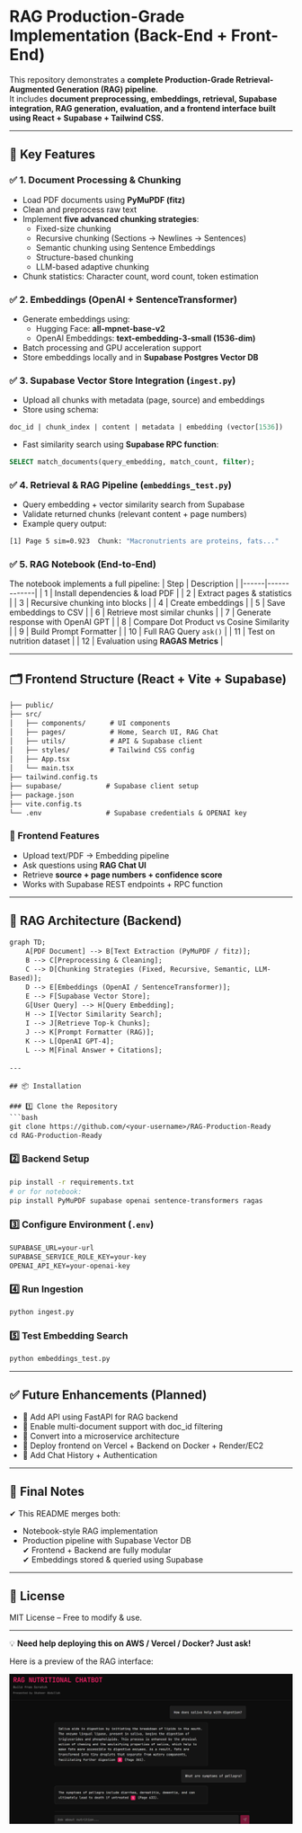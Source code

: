 # RAG Production-Grade Implementation (Back-End + Front-End)

This repository demonstrates a **complete Production-Grade Retrieval-Augmented Generation (RAG) pipeline**.  
It includes **document preprocessing, embeddings, retrieval, Supabase integration, RAG generation, evaluation, and a frontend interface built using React + Supabase + Tailwind CSS.**

---

## 🚀 Key Features

### ✅ 1. Document Processing & Chunking
- Load PDF documents using **PyMuPDF (fitz)**
- Clean and preprocess raw text
- Implement **five advanced chunking strategies**:
  - Fixed-size chunking  
  - Recursive chunking (Sections → Newlines → Sentences)  
  - Semantic chunking using Sentence Embeddings  
  - Structure-based chunking  
  - LLM-based adaptive chunking  
- Chunk statistics: Character count, word count, token estimation

### ✅ 2. Embeddings (OpenAI + SentenceTransformer)
- Generate embeddings using:
  - Hugging Face: **all-mpnet-base-v2**
  - OpenAI Embeddings: **text-embedding-3-small (1536-dim)**
- Batch processing and GPU acceleration support
- Store embeddings locally and in **Supabase Postgres Vector DB**

### ✅ 3. Supabase Vector Store Integration (`ingest.py`)
- Upload all chunks with metadata (page, source) and embeddings
- Store using schema:
```sql
doc_id | chunk_index | content | metadata | embedding (vector[1536])
```
- Fast similarity search using **Supabase RPC function**:
```sql
SELECT match_documents(query_embedding, match_count, filter);
```

### ✅ 4. Retrieval & RAG Pipeline (`embeddings_test.py`)
- Query embedding + vector similarity search from Supabase
- Validate returned chunks (relevant content + page numbers)
- Example query output:
```bash
[1] Page 5 sim=0.923  Chunk: "Macronutrients are proteins, fats..."
```

### ✅ 5. RAG Notebook (End-to-End)
The notebook implements a full pipeline:
| Step | Description |
|------|-------------|
| 1    | Install dependencies & load PDF |
| 2    | Extract pages & statistics |
| 3    | Recursive chunking into blocks |
| 4    | Create embeddings |
| 5    | Save embeddings to CSV |
| 6    | Retrieve most similar chunks |
| 7    | Generate response with OpenAI GPT |
| 8    | Compare Dot Product vs Cosine Similarity |
| 9    | Build Prompt Formatter |
| 10   | Full RAG Query `ask()` |
| 11   | Test on nutrition dataset |
| 12   | Evaluation using **RAGAS Metrics** |

---

## 🗂 Frontend Structure (React + Vite + Supabase)

```
├── public/
├── src/
│   ├── components/      # UI components
│   ├── pages/           # Home, Search UI, RAG Chat
│   ├── utils/           # API & Supabase client
│   ├── styles/          # Tailwind CSS config
│   ├── App.tsx
│   └── main.tsx
├── tailwind.config.ts
├── supabase/           # Supabase client setup
├── package.json
├── vite.config.ts
└── .env                # Supabase credentials & OPENAI key
```

### 🎯 Frontend Features
- Upload text/PDF → Embedding pipeline
- Ask questions using **RAG Chat UI**
- Retrieve **source + page numbers + confidence score**
- Works with Supabase REST endpoints + RPC function

---

## 🧠 RAG Architecture (Backend)

```mermaid
graph TD;
    A[PDF Document] --> B[Text Extraction (PyMuPDF / fitz)];
    B --> C[Preprocessing & Cleaning];
    C --> D[Chunking Strategies (Fixed, Recursive, Semantic, LLM-Based)];
    D --> E[Embeddings (OpenAI / SentenceTransformer)];
    E --> F[Supabase Vector Store];
    G[User Query] --> H[Query Embedding];
    H --> I[Vector Similarity Search];
    I --> J[Retrieve Top-k Chunks];
    J --> K[Prompt Formatter (RAG)];
    K --> L[OpenAI GPT-4];
    L --> M[Final Answer + Citations];

---

## 📦 Installation

### 1️⃣ Clone the Repository
```bash
git clone https://github.com/<your-username>/RAG-Production-Ready
cd RAG-Production-Ready
```

### 2️⃣ Backend Setup
```bash
pip install -r requirements.txt
# or for notebook:
pip install PyMuPDF supabase openai sentence-transformers ragas
```

### 3️⃣ Configure Environment (`.env`)
```
SUPABASE_URL=your-url
SUPABASE_SERVICE_ROLE_KEY=your-key
OPENAI_API_KEY=your-openai-key
```

### 4️⃣ Run Ingestion
```bash
python ingest.py
```

### 5️⃣ Test Embedding Search
```bash
python embeddings_test.py
```

---

## ✅ Future Enhancements (Planned)
- 🔹 Add API using FastAPI for RAG backend  
- 🔹 Enable multi-document support with doc_id filtering  
- 🔹 Convert into a microservice architecture  
- 🔹 Deploy frontend on Vercel + Backend on Docker + Render/EC2  
- 🔹 Add Chat History + Authentication  

---

## 🏁 Final Notes
✔ This README merges both:
- Notebook-style RAG implementation  
- Production pipeline with Supabase Vector DB  
✔ Frontend + Backend are fully modular  
✔ Embeddings stored & queried using Supabase  

---

## 📄 License
MIT License – Free to modify & use.

---

💡 **Need help deploying this on AWS / Vercel / Docker? Just ask!**

Here is a preview of the RAG interface:

![RAG UI Screenshot](./assets/rag-ui.png)
